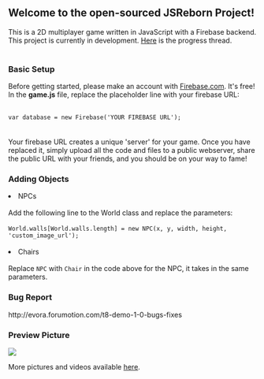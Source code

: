 <h2> Welcome to the open-sourced JSReborn Project!</h2>
<p>
This is a 2D multiplayer game written in JavaScript with a Firebase backend. <br>
This project is currently in development. <a href="http://evora.forumotion.com/t5-game-progress-updates">Here</a> is the progress thread.<br><br>

<h3>Basic Setup</h3>
Before getting started, please make an account with <a href="http://www.firebase.com">Firebase.com</a>. It's free!<br> 
In the <b>game.js</b> file, replace the placeholder line with your firebase URL:
<br><br>
<code>
var database = new Firebase('YOUR FIREBASE URL'); 
</code>
<br><br>
Your firebase URL creates a unique 'server' for your game. Once you have replaced it, simply upload all the code and files to a public webserver, share the public URL with your friends, and you should be on your way to fame!

<h3>Adding Objects</h3>
<li>NPCs</li>
<br>
Add the following line to the World class and replace the parameters:
<br><br>
<code>World.walls[World.walls.length] = new NPC(x, y, width, height, 'custom_image_url');</code>
</br><br>
<li>Chairs</li>
</br>
Replace <code>NPC</code> with <code>Chair</code> in the code above for the NPC, it takes in the same parameters. 

<h3>Bug Report</h3>
http://evora.forumotion.com/t8-demo-1-0-bugs-fixes

<br>
<h3>Preview Picture</h3>

<img src="http://i37.servimg.com/u/f37/19/58/72/57/chatnu11.png" />

More pictures and videos available <a href="http://evora.forumotion.com/t5-game-progress-updates">here</a>.

</p>
